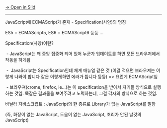 [→ Open in Slid](https://slid.cc/vdocs/fcbc9e27f1284b7997c7fd2a376433b8)


---


JavaScript에 ECMAScript가 존재 - Specification(사양)의 명칭


ES5 =&nbsp;ECMAScript5, ES6 =&nbsp;ECMAScript6 등등 ...





Specification(사양)이란?


&nbsp;- JavaScript는 꽤 중앙 집중화 되어 있어 누군가 업데이트를 하면 모든 브라우져에서 작동을 하게됨


&nbsp;-&nbsp; JavaScript는 Specification인데 체계 매뉴얼 같은 것&nbsp;(이걸 적으면 브라우져는 이렇게 나와야 합니다 같은 이렇게하면 에러가 뜹니다 등등) =&gt; 요런게 ECMAScript임


&nbsp;- 브라우져(crome, firefox, ie...)는 이 specification을 받아서 자기들 방식으로 실행하는 것임. 똑같은 결과물을 보여주려고 노력하는데, 그걸 각자의 방식으로 하는 것임.<br>





바닐라 자바스크립트 : JavaScript의 한 종류로 Library가 없는 JavaScript를 말함


(즉, 화장이 없는 JavaScript, 도움이 없는 JavaScript, 조리가 안된 날것의 JavaScript)
